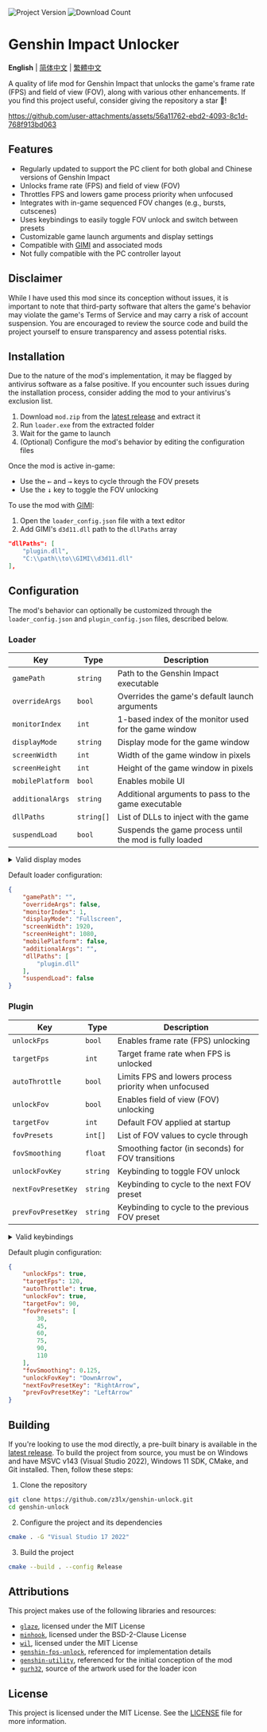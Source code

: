![Project Version](https://img.shields.io/github/release/z3lx/genshin-unlock?label=release)
![Download Count](https://img.shields.io/github/downloads/z3lx/genshin-unlock/total?label=downloads)

# Genshin Impact Unlocker

**English** | [简体中文](README.zh-Hans.md) | [繁體中文](README.zh-Hant.md)

A quality of life mod for Genshin Impact that unlocks the game's frame rate (FPS) and field of view (FOV), along with various other enhancements. If you find this project useful, consider giving the repository a star 🌟!

https://github.com/user-attachments/assets/56a11762-ebd2-4093-8c1d-768f913bd063

## Features

- Regularly updated to support the PC client for both global and Chinese versions of Genshin Impact
- Unlocks frame rate (FPS) and field of view (FOV)
- Throttles FPS and lowers game process priority when unfocused
- Integrates with in-game sequenced FOV changes (e.g., bursts, cutscenes)
- Uses keybindings to easily toggle FOV unlock and switch between presets
- Customizable game launch arguments and display settings
- Compatible with [GIMI](https://github.com/SilentNightSound/GI-Model-Importer) and associated mods
- Not fully compatible with the PC controller layout

## Disclaimer

While I have used this mod since its conception without issues, it is important to note that third-party software that alters the game's behavior may violate the game's Terms of Service and may carry a risk of account suspension. You are encouraged to review the source code and build the project yourself to ensure transparency and assess potential risks.

## Installation

Due to the nature of the mod's implementation, it may be flagged by antivirus software as a false positive. If you encounter such issues during the installation process, consider adding the mod to your antivirus's exclusion list.

1. Download `mod.zip` from the [latest release](https://github.com/z3lx/genshin-unlock/releases/latest) and extract it
2. Run `loader.exe` from the extracted folder
3. Wait for the game to launch
4. (Optional) Configure the mod's behavior by editing the configuration files

Once the mod is active in-game:
- Use the <kbd>←</kbd> and <kbd>→</kbd> keys to cycle through the FOV presets
- Use the <kbd>↓</kbd> key to toggle the FOV unlocking

To use the mod with [GIMI](https://github.com/SilentNightSound/GI-Model-Importer):
1. Open the `loader_config.json` file with a text editor
2. Add GIMI's `d3d11.dll` path to the `dllPaths` array
```json
"dllPaths": [
    "plugin.dll",
    "C:\\path\\to\\GIMI\\d3d11.dll"
],
```

## Configuration

The mod's behavior can optionally be customized through the `loader_config.json` and `plugin_config.json` files, described below.

### Loader

| Key              | Type       | Description                                             |
|------------------|------------|---------------------------------------------------------|
| `gamePath`       | `string`   | Path to the Genshin Impact executable                   |
| `overrideArgs`   | `bool`     | Overrides the game's default launch arguments           |
| `monitorIndex`   | `int`      | 1-based index of the monitor used for the game window   |
| `displayMode`    | `string`   | Display mode for the game window                        |
| `screenWidth`    | `int`      | Width of the game window in pixels                      |
| `screenHeight`   | `int`      | Height of the game window in pixels                     |
| `mobilePlatform` | `bool`     | Enables mobile UI                                       |
| `additionalArgs` | `string`   | Additional arguments to pass to the game executable     |
| `dllPaths`       | `string[]` | List of DLLs to inject with the game                    |
| `suspendLoad`    | `bool`     | Suspends the game process until the mod is fully loaded |

<details>

<summary>Valid display modes</summary>

| Value        | Description               |
|--------------|---------------------------|
| `Windowed`   | Windowed mode             |
| `Fullscreen` | Fullscreen exclusive mode |
| `Borderless` | Borderless windowed mode  |

</details>

Default loader configuration:

```json
{
    "gamePath": "",
    "overrideArgs": false,
    "monitorIndex": 1,
    "displayMode": "Fullscreen",
    "screenWidth": 1920,
    "screenHeight": 1080,
    "mobilePlatform": false,
    "additionalArgs": "",
    "dllPaths": [
        "plugin.dll"
    ],
    "suspendLoad": false
}
```

### Plugin

| Key                | Type     | Description                                           |
|--------------------|----------|-------------------------------------------------------|
| `unlockFps`        | `bool`   | Enables frame rate (FPS) unlocking                    |
| `targetFps`        | `int`    | Target frame rate when FPS is unlocked                |
| `autoThrottle`     | `bool`   | Limits FPS and lowers process priority when unfocused |
| `unlockFov`        | `bool`   | Enables field of view (FOV) unlocking                 |
| `targetFov`        | `int`    | Default FOV applied at startup                        |
| `fovPresets`       | `int[]`  | List of FOV values to cycle through                   |
| `fovSmoothing`     | `float`  | Smoothing factor (in seconds) for FOV transitions     |
| `unlockFovKey`     | `string` | Keybinding to toggle FOV unlock                       |
| `nextFovPresetKey` | `string` | Keybinding to cycle to the next FOV preset            |
| `prevFovPresetKey` | `string` | Keybinding to cycle to the previous FOV preset        |

<details>

<summary>Valid keybindings</summary>

| Constant          | Description                                                            |
|-------------------|------------------------------------------------------------------------|
| `LeftMouse`       | Left mouse button                                                      |
| `RightMouse`      | Right mouse button                                                     |
| `MiddleMouse`     | Middle mouse button                                                    |
| `X1Mouse`         | X1 mouse button                                                        |
| `X2Mouse`         | X2 mouse button                                                        |
| `Backspace`       | Backspace key                                                          |
| `Tab`             | Tab key                                                                |
| `Clear`           | Clear key                                                              |
| `Enter`           | Enter key                                                              |
| `Shift`           | Shift key                                                              |
| `Ctrl`            | Ctrl key                                                               |
| `Alt`             | Alt key                                                                |
| `Pause`           | Pause key                                                              |
| `CapsLock`        | Caps lock key                                                          |
| `Esc`             | Esc key                                                                |
| `Space`           | Spacebar key                                                           |
| `PageUp`          | Page up key                                                            |
| `PageDown`        | Page down key                                                          |
| `End`             | End key                                                                |
| `Home`            | Home key                                                               |
| `LeftArrow`       | Left arrow key                                                         |
| `UpArrow`         | Up arrow key                                                           |
| `RightArrow`      | Right arrow key                                                        |
| `DownArrow`       | Down arrow key                                                         |
| `PrintScreen`     | Print screen key                                                       |
| `Insert`          | Insert key                                                             |
| `Delete`          | Delete key                                                             |
| `0`               | 0 key                                                                  |
| `1`               | 1 key                                                                  |
| `2`               | 2 key                                                                  |
| `3`               | 3 key                                                                  |
| `4`               | 4 key                                                                  |
| `5`               | 5 key                                                                  |
| `6`               | 6 key                                                                  |
| `7`               | 7 key                                                                  |
| `8`               | 8 key                                                                  |
| `9`               | 9 key                                                                  |
| `A`               | A key                                                                  |
| `B`               | B key                                                                  |
| `C`               | C key                                                                  |
| `D`               | D key                                                                  |
| `E`               | E key                                                                  |
| `F`               | F key                                                                  |
| `G`               | G key                                                                  |
| `H`               | H key                                                                  |
| `I`               | I key                                                                  |
| `J`               | J key                                                                  |
| `K`               | K key                                                                  |
| `L`               | L key                                                                  |
| `M`               | M key                                                                  |
| `N`               | N key                                                                  |
| `O`               | O key                                                                  |
| `P`               | P key                                                                  |
| `Q`               | Q key                                                                  |
| `R`               | R key                                                                  |
| `S`               | S key                                                                  |
| `T`               | T key                                                                  |
| `U`               | U key                                                                  |
| `V`               | V key                                                                  |
| `W`               | W key                                                                  |
| `X`               | X key                                                                  |
| `Y`               | Y key                                                                  |
| `Z`               | Z key                                                                  |
| `LeftWindows`     | Left Windows logo key                                                  |
| `RightWindows`    | Right Windows logo key                                                 |
| `Apps`            | Application key                                                        |
| `Numpad0`         | Numeric keypad 0 key                                                   |
| `Numpad1`         | Numeric keypad 1 key                                                   |
| `Numpad2`         | Numeric keypad 2 key                                                   |
| `Numpad3`         | Numeric keypad 3 key                                                   |
| `Numpad4`         | Numeric keypad 4 key                                                   |
| `Numpad5`         | Numeric keypad 5 key                                                   |
| `Numpad6`         | Numeric keypad 6 key                                                   |
| `Numpad7`         | Numeric keypad 7 key                                                   |
| `Numpad8`         | Numeric keypad 8 key                                                   |
| `Numpad9`         | Numeric keypad 9 key                                                   |
| `NumpadMultiply`  | Multiply key                                                           |
| `NumpadAdd`       | Add key                                                                |
| `NumpadSeparator` | Separator key                                                          |
| `NumpadSubtract`  | Subtract key                                                           |
| `NumpadDecimal`   | Decimal key                                                            |
| `NumpadDivide`    | Divide key                                                             |
| `F1`              | F1 key                                                                 |
| `F2`              | F2 key                                                                 |
| `F3`              | F3 key                                                                 |
| `F4`              | F4 key                                                                 |
| `F5`              | F5 key                                                                 |
| `F6`              | F6 key                                                                 |
| `F7`              | F7 key                                                                 |
| `F8`              | F8 key                                                                 |
| `F9`              | F9 key                                                                 |
| `F10`             | F10 key                                                                |
| `F11`             | F11 key                                                                |
| `F12`             | F12 key                                                                |
| `F13`             | F13 key                                                                |
| `F14`             | F14 key                                                                |
| `F15`             | F15 key                                                                |
| `F16`             | F16 key                                                                |
| `F17`             | F17 key                                                                |
| `F18`             | F18 key                                                                |
| `F19`             | F19 key                                                                |
| `F20`             | F20 key                                                                |
| `F21`             | F21 key                                                                |
| `F22`             | F22 key                                                                |
| `F23`             | F23 key                                                                |
| `F24`             | F24 key                                                                |
| `NumLock`         | Num lock key                                                           |
| `ScrollLock`      | Scroll lock key                                                        |
| `LeftShift`       | Left Shift key                                                         |
| `RightShift`      | Right Shift key                                                        |
| `LeftCtrl`        | Left Ctrl key                                                          |
| `RightCtrl`       | Right Ctrl key                                                         |
| `LeftAlt`         | Left Alt key                                                           |
| `RightAlt`        | Right Alt key                                                          |
| `Oem1`            | For the US ANSI keyboard, the Semiсolon and Colon key                  |
| `Plus`            | For any country/region, the Equals and Plus key                        |
| `Comma`           | For any country/region, the Comma and Less Than key                    |
| `Minus`           | For any country/region, the Dash and Underscore key                    |
| `Period`          | For any country/region, the Period and Greater Than key                |
| `Oem2`            | For the US ANSI keyboard, the Forward Slash and Question Mark key      |
| `Oem3`            | For the US ANSI keyboard, the Grave Accent and Tilde key               |
| `Oem4`            | For the US ANSI keyboard, the Left Brace key                           |
| `Oem5`            | For the US ANSI keyboard, the Backslash and Pipe key                   |
| `Oem6`            | For the US ANSI keyboard, the Right Brace key                          |
| `Oem7`            | For the US ANSI keyboard, the Apostrophe and Double Quotation Mark key |
| `Oem8`            | For the Canadian CSA keyboard, the Right Ctrl key                      |
| `Oem102`          | For the European ISO keyboard, the Backslash and Pipe key              |
| `OemClear`        | Clear key                                                              |

</details>

Default plugin configuration:

```json
{
    "unlockFps": true,
    "targetFps": 120,
    "autoThrottle": true,
    "unlockFov": true,
    "targetFov": 90,
    "fovPresets": [
        30,
        45,
        60,
        75,
        90,
        110
    ],
    "fovSmoothing": 0.125,
    "unlockFovKey": "DownArrow",
    "nextFovPresetKey": "RightArrow",
    "prevFovPresetKey": "LeftArrow"
}
```

## Building

If you're looking to use the mod directly, a pre-built binary is available in the [latest release](https://github.com/z3lx/genshin-unlock/releases/latest). To build the project from source, you must be on Windows and have MSVC v143 (Visual Studio 2022), Windows 11 SDK, CMake, and Git installed. Then, follow these steps:

1. Clone the repository
```bash
git clone https://github.com/z3lx/genshin-unlock.git
cd genshin-unlock
```
2. Configure the project and its dependencies
```bash
cmake . -G "Visual Studio 17 2022"
```
3. Build the project
```bash
cmake --build . --config Release
```

## Attributions

This project makes use of the following libraries and resources:
- [`glaze`](https://github.com/stephenberry/glaze), licensed under the MIT License
- [`minhook`](https://github.com/TsudaKageyu/minhook), licensed under the BSD-2-Clause License
- [`wil`](https://github.com/microsoft/wil), licensed under the MIT License
- [`genshin-fps-unlock`](https://github.com/34736384/genshin-fps-unlock), referenced for implementation details
- [`genshin-utility`](https://github.com/lanylow/genshin-utility), referenced for the initial conception of the mod
- [`gurh32`](https://x.com/gurh32/status/1944266962496106662), source of the artwork used for the loader icon

## License

This project is licensed under the MIT License. See the [LICENSE](LICENSE) file for more information.
